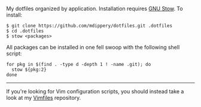 My dotfiles organized by application. Installation requires [GNU Stow][stow].
To install:

    $ git clone https://github.com/mdippery/dotfiles.git .dotfiles
    $ cd .dotfiles
    $ stow <packages>

All packages can be installed in one fell swoop with the following shell
script:

    for pkg in $(find . -type d -depth 1 ! -name .git); do
      stow ${pkg:2}
    done

---

If you're looking for Vim configuration scripts, you should instead take
a look at my [Vimfiles][vim] repository.

  [stow]: http://www.gnu.org/software/stow/
  [vim]: https://github.com/mdippery/vimfiles
